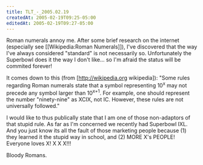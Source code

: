 ```yaml
---
title: TLT_-_2005.02.19
createdAt: 2005-02-19T09:25-05:00
editedAt: 2005-02-19T09:27-05:00
---
```


Roman numerals annoy me. After some brief research on the internet (especially see [[Wikipedia:Roman Numerals]]), I've discovered that the way I've always considered "standard" is not necessarily so. Unfortunately the Superbowl does it the way I don't like... so I'm afraid the status will be commited forever!

It comes down to this (from [http://wikipedia.org wikipedia]): "Some rules regarding Roman numerals state that a symbol representing 10<sup>x</sup> may not precede any symbol larger than 10<sup>x+1</sup>. For example, one should represent the number "ninety-nine" as XCIX, not IC. However, these rules are not universally followed."

I would like to thus publically state that I am one of those non-adaptors of that stupid rule. As far as I'm concerned we recently had Superbowl IXL. And you just know its all the fault of those marketing people because (1) they learned it the stupid way in school, and (2) MORE X's PEOPLE! Everyone loves X! X X X!!!

Bloody Romans.


